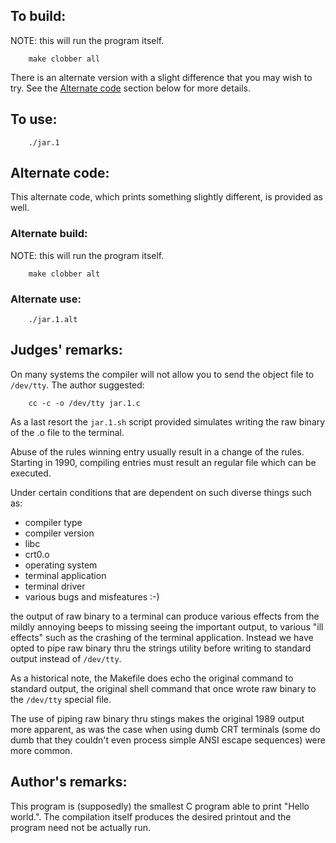 ## To build:

NOTE: this will run the program itself.

```<!---sh-->
    make clobber all
```

There is an alternate version with a slight difference that you may wish to try.
See the [Alternate code](#alternate-code) section below for more details.


## To use:

```<!---sh-->
    ./jar.1
```


## Alternate code:

This alternate code, which prints something slightly different, is provided as well.


### Alternate build:

NOTE: this will run the program itself.

```<!---sh-->
    make clobber alt
```


### Alternate use:

```<!---sh-->
    ./jar.1.alt
```


## Judges' remarks:

On many systems the compiler will not allow you to send the object file to
`/dev/tty`.  The author suggested:

```<!---sh-->
    cc -c -o /dev/tty jar.1.c
```

As a last resort the `jar.1.sh` script provided simulates
writing the raw binary of the .o file to the terminal.

Abuse of the rules winning entry usually result in a change of the rules.
Starting in 1990, compiling entries must result an regular file
which can be executed.

Under certain conditions that are dependent on such diverse things such as:

- compiler type
- compiler version
- libc
- crt0.o
- operating system
- terminal application
- terminal driver
- various bugs and misfeatures :-)

the output of raw binary to a terminal can produce various effects
from the mildly annoying beeps to missing seeing the important
output, to various "ill effects" such as the crashing of the terminal
application.  Instead we have opted to pipe raw binary thru the
strings utility before writing to standard output instead of
`/dev/tty`.

As a historical note, the Makefile does echo the original command
to standard output, the original shell command that once wrote raw
binary to the `/dev/tty` special file.

The use of piping raw binary thru stings makes the original 1989 output
more apparent, as was the case when using dumb CRT terminals (some
do dumb that they couldn't even process simple ANSI escape sequences)
were more common.


## Author's remarks:

This program is (supposedly) the smallest C program able to print "Hello
world.". The compilation itself produces the desired printout and the program
need not be actually run.


<!--

    Copyright © 1984-2024 by Landon Curt Noll. All Rights Reserved.

    You are free to share and adapt this file under the terms of this license:

	Creative Commons Attribution-ShareAlike 4.0 International (CC BY-SA 4.0)

    For more information, see:

	https://creativecommons.org/licenses/by-sa/4.0/

-->
